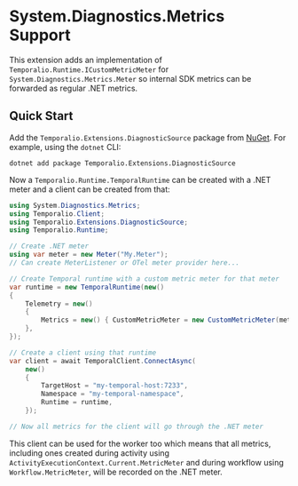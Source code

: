 # System.Diagnostics.Metrics Support

This extension adds an implementation of `Temporalio.Runtime.ICustomMetricMeter` for `System.Diagnostics.Metrics.Meter`
so internal SDK metrics can be forwarded as regular .NET metrics.

## Quick Start

Add the `Temporalio.Extensions.DiagnosticSource` package from
[NuGet](https://www.nuget.org/packages/Temporalio.Extensions.DiagnosticSource). For example, using the `dotnet` CLI:

    dotnet add package Temporalio.Extensions.DiagnosticSource

Now a `Temporalio.Runtime.TemporalRuntime` can be created with a .NET meter and a client can be created from that:

```csharp
using System.Diagnostics.Metrics;
using Temporalio.Client;
using Temporalio.Extensions.DiagnosticSource;
using Temporalio.Runtime;

// Create .NET meter
using var meter = new Meter("My.Meter");
// Can create MeterListener or OTel meter provider here...

// Create Temporal runtime with a custom metric meter for that meter
var runtime = new TemporalRuntime(new()
{
    Telemetry = new()
    {
        Metrics = new() { CustomMetricMeter = new CustomMetricMeter(meter) },
    },
});

// Create a client using that runtime
var client = await TemporalClient.ConnectAsync(
    new()
    {
        TargetHost = "my-temporal-host:7233",
        Namespace = "my-temporal-namespace",
        Runtime = runtime,
    });

// Now all metrics for the client will go through the .NET meter
```

This client can be used for the worker too which means that all metrics, including ones created during activity using
`ActivityExecutionContext.Current.MetricMeter` and during workflow using `Workflow.MetricMeter`, will be recorded on
the .NET meter.